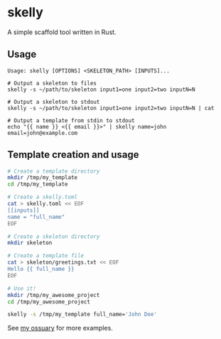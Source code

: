 # skelly

A simple scaffold tool written in Rust.

## Usage

```
Usage: skelly [OPTIONS] <SKELETON_PATH> [INPUTS]...

# Output a skeleton to files
skelly -s ~/path/to/skeleton input1=one input2=two inputN=N

# Output a skeleton to stdout
skelly -s ~/path/to/skeleton input1=one input2=two inputN=N | cat

# Output a template from stdin to stdout
echo "{{ name }} <{{ email }}>" | skelly name=john email=john@example.com 
```

## Template creation and usage

```sh
# Create a template directory
mkdir /tmp/my_template
cd /tmp/my_template

# Create a skelly.toml
cat > skelly.toml << EOF
[[inputs]]
name = "full_name"
EOF

# Create a skeleton directory
mkdir skeleton

# Create a template file
cat > skeleton/greetings.txt << EOF
Hello {{ full_name }}
EOF

# Use it!
mkdir /tmp/my_awesome_project
cd /tmp/my_awesome_project

skelly -s /tmp/my_template full_name='John Doe'
```

See [my ossuary](https://github.com/emersonmx/ossuary) for more examples.
